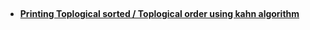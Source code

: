 ## 
- **[Printing Toplogical sorted / Toplogical order using kahn algorithm](Printing_Topological_Sort_kahn_Algo.cpp)**
